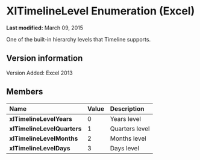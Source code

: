 
# XlTimelineLevel Enumeration (Excel)

 **Last modified:** March 09, 2015

One of the built-in hierarchy levels that Timeline supports.

## Version information

Version Added: Excel 2013 


## Members



|**Name**|**Value**|**Description**|
|:-----|:-----|:-----|
| **xlTimelineLevelYears**|0|Years level|
| **xlTimelineLevelQuarters**|1|Quarters level|
| **xlTimelineLevelMonths**|2|Months level|
| **xlTimelineLevelDays**|3|Days level|
